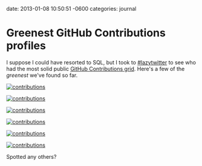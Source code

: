 date: 2013-01-08 10:50:51 -0600
categories: journal

# Greenest GitHub Contributions profiles

I suppose I could have resorted to SQL, but I took to [#lazytwitter][tweet] to
see who had the most solid public [GitHub Contributions grid][post]. Here's a few of
the _greenest_ we've found so far.

[![contributions](/attachments/sferik-contrib.png)](https://github.com/sferik)

[![contributions](/attachments/kennethreitz-contrib.png)](https://github.com/kennethreitz)

[![contributions](/attachments/josevalim-contrib.png)](https://github.com/josevalim)

[![contributions](/attachments/visionmedia-contrib.png)](https://github.com/visionmedia)

[![contributions](/attachments/isaacs-contrib.png)](https://github.com/isaacs)

[![contributions](/attachments/indutny-contrib.png)](https://github.com/indutny)

Spotted any others?

[tweet]: https://twitter.com/pengwynn/status/288680807634178048
[post]: https://github.com/blog/1360-introducing-contributions
